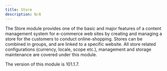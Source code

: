 ```yaml
---
title: Store
description: N/A
---
```


The Store module provides one of the basic and major features of a content management system for e-commerce web
sites by creating and managing a store for the customers to conduct online-shopping. Stores can be combined in groups,
and are linked to a specific website. All store related configurations (currency, locale, scope etc.), management and
storage maintenance are covered under this module.

<InlineAlert slots="text" />
The version of this module is 101.1.7.

